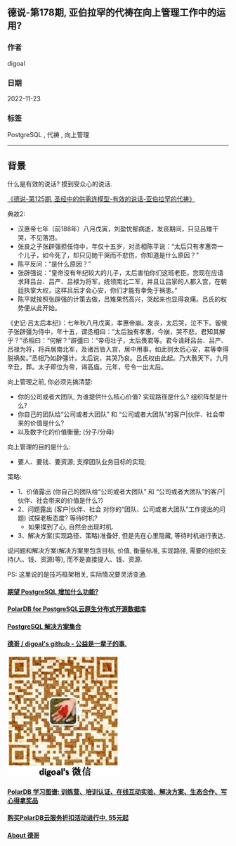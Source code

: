 ## 德说-第178期, 亚伯拉罕的代祷在向上管理工作中的运用?      
                                      
### 作者                                      
digoal                                      
                                      
### 日期                                      
2022-11-23                                   
                                      
### 标签                                      
PostgreSQL , 代祷 , 向上管理                  
                                      
----                                      
                                      
## 背景     
什么是有效的说话? 摸到受众心的说话.    
  
[《德说-第125期, 圣经中的供需连模型-有效的说话-亚伯拉罕的代祷》](../202208/20220819_02.md)    
  
典故2:  
- 汉惠帝七年（前188年）八月戊寅，刘盈忧郁病逝，发丧期间，只见吕雉干哭，不见落泪。  
- 张良之子张辟强担任侍中，年仅十五岁，对丞相陈平说：“太后只有孝惠帝一个儿子，如今死了，却只见她干哭而不悲伤，你知道是什么原因？”  
- 陈平反问：“是什么原因？”  
- 张辟强说：“皇帝没有年纪较大的儿子，太后害怕你们这班老臣。您现在应请求拜吕台、吕产、吕禄为将军，统领南北二军，并且让吕家的人都入宫，在朝廷执掌大权，这样吕后才会心安，你们才能有幸免于祸患。”  
- 陈平就按照张辟强的计策去做，吕雉果然高兴，哭起来也显得哀痛。吕氏的权势便从此开始。  
  
  
《史记·吕太后本纪》：七年秋八月戊寅，孝惠帝崩。发丧，太后哭，泣不下。留侯子张辟彊为侍中，年十五，谓丞相曰：“太后独有孝惠，今崩，哭不悲，君知其解乎？”丞相曰：“何解？”辟彊曰：“帝毋壮子，太后畏君等。君今请拜吕台、吕产、吕禄为将，将兵居南北军，及诸吕皆入宫，居中用事，如此则太后心安，君等幸得脱祸矣。”丞相乃如辟彊计。太后说，其哭乃哀。吕氏权由此起。乃大赦天下。九月辛丑，葬。太子即位为帝，谒高庙。元年，号令一出太后。  
  
  
向上管理之前, 你必须先搞清楚:    
- 你的公司或者大团队, 为谁提供什么核心价值? 实现路径是什么? 组织阵型是什么?    
- 你自己的团队给“公司或者大团队” 和 “公司或者大团队”的客户|伙伴、社会带来的价值是什么?  
- 以及数字化的价值衡量; (分子/分母)    
  
  
向上管理的目的是什么:    
- 要人、要钱、要资源;  支撑团队业务目标的实现;     
  
  
策略:   
- 1、价值露出  (你自己的团队给“公司或者大团队” 和 “公司或者大团队”的客户|伙伴、社会带来的价值是什么?)                 
- 2、问题露出  (客户|伙伴、社会 对你的“团队、公司或者大团队”工作提出的问题)         试探老板态度? 等待时机?           
    - 如果摸到了心, 自然会出现时机.          
- 3、解决方案(实现路径、策略)准备好, 但是先在心里隐藏, 等待时机进行表达.              
  
  
说问题和解决方案(解决方案里包含目标, 价值, 衡量标准, 实现路径, 需要的组织支持(人、钱、资源)等), 而不是直接提人、钱、资源.       
  
PS: 这里说的是技巧框架相关, 实际情况要灵活变通.   
  
  
  
#### [期望 PostgreSQL 增加什么功能?](https://github.com/digoal/blog/issues/76 "269ac3d1c492e938c0191101c7238216")
  
  
#### [PolarDB for PostgreSQL云原生分布式开源数据库](https://github.com/ApsaraDB/PolarDB-for-PostgreSQL "57258f76c37864c6e6d23383d05714ea")
  
  
#### [PostgreSQL 解决方案集合](https://yq.aliyun.com/topic/118 "40cff096e9ed7122c512b35d8561d9c8")
  
  
#### [德哥 / digoal's github - 公益是一辈子的事.](https://github.com/digoal/blog/blob/master/README.md "22709685feb7cab07d30f30387f0a9ae")
  
  
![digoal's wechat](../pic/digoal_weixin.jpg "f7ad92eeba24523fd47a6e1a0e691b59")
  
  
#### [PolarDB 学习图谱: 训练营、培训认证、在线互动实验、解决方案、生态合作、写心得拿奖品](https://www.aliyun.com/database/openpolardb/activity "8642f60e04ed0c814bf9cb9677976bd4")
  
  
#### [购买PolarDB云服务折扣活动进行中, 55元起](https://www.aliyun.com/activity/new/polardb-yunparter?userCode=bsb3t4al "e0495c413bedacabb75ff1e880be465a")
  
  
#### [About 德哥](https://github.com/digoal/blog/blob/master/me/readme.md "a37735981e7704886ffd590565582dd0")
  
